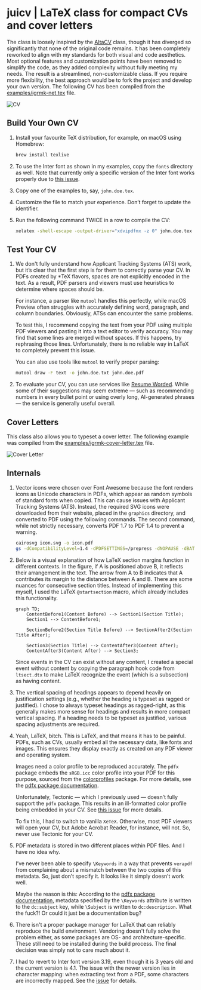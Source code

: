 # juicv | LaTeX class for compact CVs and cover letters

The class is loosely inspired by the [AltaCV](https://github.com/liantze/AltaCV) class, though it has
diverged so significantly that none of the original code remains.
It has been completely reworked to align with my standards for both
visual and code aesthetics. Most optional features and customization
points have been removed to simplify the code, as they added complexity
without fully meeting my needs. The result is a streamlined,
non-customizable class. If you require more flexibility, the best
approach would be to fork the project and develop your own version.
The following CV has been compiled from the [examples/igrmk-net.tex](examples/igrmk-net.tex) file.

![CV](https://github.com/igrmk/juicv/releases/latest/download/example-igrmk-net.png)

## Build Your Own CV

1. Install your favourite TeX distribution, for example, on macOS using Homebrew:

   ~~~bash
   brew install texlive
   ~~~

2. To use the Inter font as shown in my examples, copy the `fonts` directory as well.
   Note that currently only a specific version of the Inter font works properly due to
   [this issue](https://github.com/rsms/inter/issues/774).

3. Copy one of the examples to, say, `john.doe.tex`.

4. Customize the file to match your experience. Don’t forget to update the identifier.

5. Run the following command TWICE in a row to compile the CV:

   ~~~bash
   xelatex -shell-escape -output-driver="xdvipdfmx -z 0" john.doe.tex
   ~~~

## Test Your CV

1. We don't fully understand how Applicant Tracking Systems (ATS) work, but
   it’s clear that the first step is for them to correctly parse your CV.
   In PDFs created by \*TeX flavors, spaces are not explicitly encoded in the
   text. As a result, PDF parsers and viewers must use heuristics to determine
   where spaces should be.

   For instance, a parser like `mutool` handles this perfectly, while macOS
   Preview often struggles with accurately defining word, paragraph, and
   column boundaries. Obviously, ATSs can encounter the same problems.

   To test this, I recommend copying the text from your PDF using multiple
   PDF viewers and pasting it into a text editor to verify accuracy. You may
   find that some lines are merged without spaces. If this happens, try
   rephrasing those lines. Unfortunately, there is no reliable way in LaTeX
   to completely prevent this issue.

   You can also use tools like `mutool` to verify proper parsing:

   ~~~bash
   mutool draw -F text -o john.doe.txt john.doe.pdf
   ~~~

2. To evaluate your CV, you can use services like [Resume Worded](https://resumeworded.com/).
   While some of their suggestions may seem extreme — such as recommending numbers
   in every bullet point or using overly long, AI-generated phrases — the service
   is generally useful overall.

## Cover Letters

This class also allows you to typeset a cover letter.
The following example was compiled from the
[examples/igrmk-cover-letter.tex](examples/igrmk-cover-letter.tex) file.

![Cover Letter](https://github.com/igrmk/juicv/releases/latest/download/example-igrmk-cover-letter.png)

## Internals

1. Vector icons were chosen over Font Awesome
   because the font renders icons as Unicode characters in PDFs,
   which appear as random symbols of standard fonts when copied.
   This can cause issues with Applicant Tracking Systems (ATS).
   Instead, the required SVG icons were downloaded from their website,
   placed in the `graphics` directory, and converted to PDF using the following commands.
   The second command, while not strictly necessary,
   converts PDF 1.7 to PDF 1.4 to prevent a warning.

   ~~~bash
   cairosvg icon.svg -o icon.pdf
   gs -dCompatibilityLevel=1.4 -dPDFSETTINGS=/prepress -dNOPAUSE -dBATCH -sDEVICE=pdfwrite -sOutputFile=icon-compat.pdf icon.pdf
   ~~~

2. Below is a visual explanation of how LaTeX section margins function in different contexts.
   In the figure, if A is positioned above B, it reflects their arrangement in the text.
   The arrow from A to B indicates that A contributes its margin to the distance between A and B.
   There are some nuances for consecutive section titles.
   Instead of implementing this myself,
   I used the LaTeX `@startsection` macro, which already includes this functionality.

   ~~~mermaid
   graph TD;
       ContentBefore1(Content Before) --> Section1(Section Title);
       Section1 --> ContentBefore1;

       SectionBefore2(Section Title Before) --> SectionAfter2(Section Title After);

       Section3(Section Title) --> ContentAfter3(Content After);
       ContentAfter3(Content After) --> Section3;
   ~~~

   Since events in the CV can exist without any content,
   I created a special event without content by copying the paragraph hook code from `ltsect.dtx`
   to make LaTeX recognize the event (which is a subsection) as having content.

3. The vertical spacing of headings appears
   to depend heavily on justification settings
   (e.g., whether the heading is typeset as ragged or justified).
   I chose to always typeset headings as ragged-right,
   as this generally makes more sense for headings
   and results in more compact vertical spacing.
   If a heading needs to be typeset as justified,
   various spacing adjustments are required.

4. Yeah, LaTeX, bitch. This is LaTeX, and that means it has to be painful.
   PDFs, such as CVs, usually embed all the necessary data, like fonts and images.
   This ensures they display exactly as created on any PDF viewer and operating system.

   Images need a color profile to be reproduced accurately.
   The `pdfx` package embeds the `sRGB.icc` color profile into your PDF for this purpose,
   sourced from the [colorprofiles](https://ctan.org/pkg/colorprofiles) package.
   For more details, see the [pdfx package documentation](https://mirrors.ctan.org/macros/latex/contrib/pdfx/pdfx.pdf).

   Unfortunately, Tectonic — which I previously used — doesn’t fully support the
   `pdfx` package. This results in an ill-formatted color profile being embedded in
   your CV. See [this issue](https://github.com/tectonic-typesetting/tectonic/issues/838)
   for more details.

   To fix this, I had to switch to vanilla `XeTeX`. Otherwise, most PDF viewers
   will open your CV, but Adobe Acrobat Reader, for instance, will not.
   So, never use Tectonic for your CV.

5. PDF metadata is stored in two different places within PDF files. And I have no idea why.

   I’ve never been able to specify `\Keywords` in a way that prevents
   `verapdf` from complaining about a mismatch between the two copies of this metadata.
   So, just don’t specify it. It looks like it simply doesn’t work well.

   Maybe the reason is this:
   According to the [pdfx package documentation](https://mirrors.ctan.org/macros/latex/contrib/pdfx/pdfx.pdf),
   metadata specified by the `\Keywords` attribute is written to the `dc:subject` key,
   while `\Subject` is written to `dc:description`.
   What the fuck?! Or could it just be a documentation bug?

6. There isn't a proper package manager for LaTeX
   that can reliably reproduce the build environment.
   Vendoring doesn't fully solve the problem either,
   as some packages are OS- and architecture-specific.
   These still need to be installed during the build process.
   The final decision was simply not to care much about it.

7. I had to revert to Inter font version 3.19,
   even though it is 3 years old and the current version is 4.1.
   The issue with the newer version lies in character mapping:
   when extracting text from a PDF, some characters are incorrectly mapped.
   See the [issue](https://github.com/rsms/inter/issues/774) for details.
